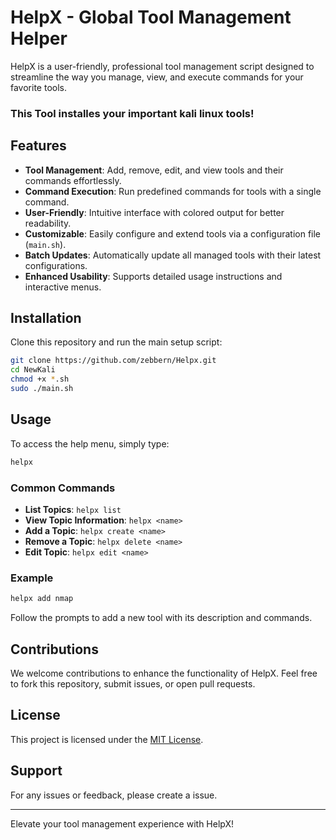 # HelpX - Global Tool Management Helper

HelpX is a user-friendly, professional tool management script designed to streamline the way you manage, view, and execute commands for your favorite tools. 

### This Tool installes your important kali linux tools!

## Features

- **Tool Management**: Add, remove, edit, and view tools and their commands effortlessly.
- **Command Execution**: Run predefined commands for tools with a single command.
- **User-Friendly**: Intuitive interface with colored output for better readability.
- **Customizable**: Easily configure and extend tools via a configuration file (`main.sh`).
- **Batch Updates**: Automatically update all managed tools with their latest configurations.
- **Enhanced Usability**: Supports detailed usage instructions and interactive menus.

## Installation

Clone this repository and run the main setup script:

```bash
git clone https://github.com/zebbern/Helpx.git
cd NewKali
chmod +x *.sh
sudo ./main.sh
```

## Usage

To access the help menu, simply type:

```bash
helpx
```

### Common Commands

- **List Topics**: `helpx list`
- **View Topic Information**: `helpx <name>`
- **Add a Topic**: `helpx create <name>`
- **Remove a Topic**: `helpx delete <name>`
- **Edit Topic**: `helpx edit <name>`

### Example

```bash
helpx add nmap
```
Follow the prompts to add a new tool with its description and commands.

## Contributions

We welcome contributions to enhance the functionality of HelpX. Feel free to fork this repository, submit issues, or open pull requests.

## License

This project is licensed under the [MIT License](LICENSE).

## Support

For any issues or feedback, please create a issue.

---

Elevate your tool management experience with HelpX!
